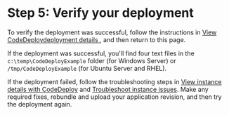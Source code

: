 # Step 5: Verify your deployment<a name="tutorials-on-premises-instance-5-verify-deployment"></a>

To verify the deployment was successful, follow the instructions in [View CodeDeploydeployment details ](deployments-view-details.md), and then return to this page\.

If the deployment was successful, you'll find four text files in the `c:\temp\CodeDeployExample` folder \(for Windows Server\) or `/tmp/CodeDeployExample` \(for Ubuntu Server and RHEL\)\. 

If the deployment failed, follow the troubleshooting steps in [View instance details with CodeDeploy](instances-view-details.md) and [Troubleshoot instance issues](troubleshooting-ec2-instances.md)\. Make any required fixes, rebundle and upload your application revision, and then try the deployment again\.